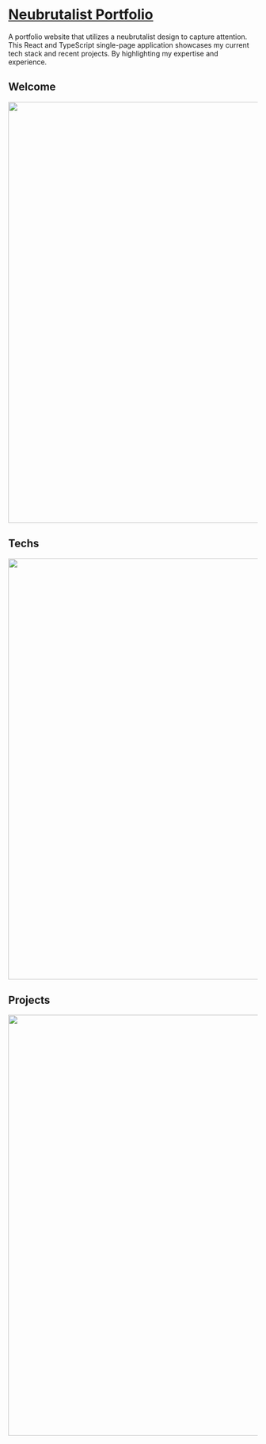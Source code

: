 # [Neubrutalist Portfolio](https://github.com/ai/size-limit#readme)

A portfolio website that utilizes a neubrutalist design to capture attention. This React and TypeScript single-page application showcases my current tech stack and recent projects. By highlighting my expertise and experience.

<h2>Welcome</h2>
<p align="center">
<img src="https://i.imgur.com/drcTAMR.png" align="center" width="848">
 </p>
 
 <h2>Techs</h2>
<p align="center">
<img src="https://i.imgur.com/iO2hzZI.png" align="center" width="848">
 </p>
 
 <h2>Projects</h2>
<p align="center">
<img src="https://i.imgur.com/NuVFIiB.png" align="center" width="848">
 </p>
